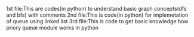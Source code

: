 1st file:This are codes(in python) to understand basic graph concepts(dfs and bfs) with comments
2nd file:This is code(in python) for implemetation of queue using linked list
3rd file:This is code to get basic knowledge how priory queue module works in python